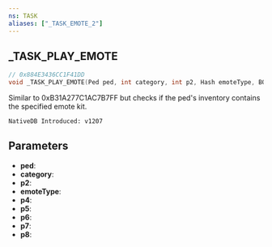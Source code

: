 ```yaml
---
ns: TASK
aliases: ["_TASK_EMOTE_2"]
---
```

## _TASK_PLAY_EMOTE

```c
// 0x884E3436CC1F41DD
void _TASK_PLAY_EMOTE(Ped ped, int category, int p2, Hash emoteType, BOOL p4, BOOL p5, BOOL p6, BOOL p7, BOOL p8);
```

Similar to 0xB31A277C1AC7B7FF but checks if the ped's inventory contains the specified emote kit.

```
NativeDB Introduced: v1207
```

## Parameters
* **ped**:
* **category**:
* **p2**:
* **emoteType**:
* **p4**:
* **p5**:
* **p6**:
* **p7**:
* **p8**:
